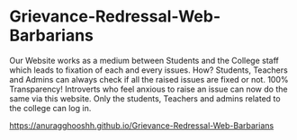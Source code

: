 # Grievance-Redressal-Web-Barbarians
Our Website works as a medium between Students and the College staff which leads to fixation of each and every issues. How?  Students, Teachers and Admins can always check if all the raised issues are fixed or not. 100% Transparency!  Introverts who feel anxious to raise an issue can now do the same via this website.  Only the students, Teachers and admins related to the college can log in.

https://anuragghooshh.github.io/Grievance-Redressal-Web-Barbarians